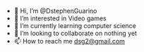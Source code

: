 - 👋 Hi, I’m @DstephenGuarino
- 👀 I’m interested in Video games
- 🌱 I’m currently learning computer science
- 💞️ I’m looking to collaborate on nothing yet
- 📫 How to reach me dsg2@gmail.com

<!---
DstephenGuarino/DstephenGuarino is a ✨ special ✨ repository because its `README.md` (this file) appears on your GitHub profile.
You can click the Preview link to take a look at your changes.
--->
